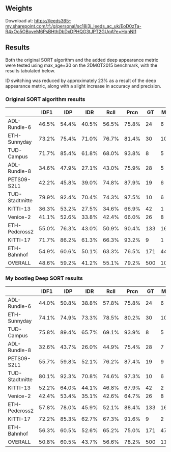 ## Weights

Download at: https://leeds365-my.sharepoint.com/:f:/g/personal/sc18j3j_leeds_ac_uk/EoD0zTa-R4xOo5OBoveM6PsBHthDbDxDPHQG3tJPT2GUqA?e=HqnNl1

## Results

Both the original SORT algorithm and the added deep appearance metric were tested using max_age=30 on the 2DMOT2015 benchmark, with the results tabulated below.

ID switching was reduced by approximately 23% as a result of the deep appearance metric, along with a slight increase in accuracy and precision.

### Original SORT algorithm results

|              | IDF1|  IDP|  IDR| Rcll| Prcn| GT| MT| PT| ML|  FP|   FN|IDs|   FM| MOTA| MOTP|IDt|IDa|IDm|
| ---          | --- | --- | --- | --- | --- |---|---|---|---| ---| --- |---| --- | --- | --- |---|---|---|
|ADL-Rundle-6  |46.5%|54.4%|40.5%|56.5%|75.8%| 24|  6| 16|  2| 903| 2180| 64|  111|37.2%|0.250| 31| 30|  2|
|ETH-Sunnyday  |73.2%|75.4%|71.0%|76.7%|81.4%| 30| 10| 17|  3| 326|  433| 20|   61|58.1%|0.258|  8| 14|  2|
|TUD-Campus    |71.7%|85.4%|61.8%|68.0%|93.8%|  8|  5|  3|  0|  16|  115|  2|   15|63.0%|0.261|  1|  2|  1|
|ADL-Rundle-8  |34.6%|47.9%|27.1%|43.0%|75.9%| 28|  5| 15|  8| 928| 3867|106|  248|27.7%|0.289| 39| 63|  7|
|PETS09-S2L1   |42.2%|45.8%|39.0%|74.8%|87.9%| 19|  6| 13|  0| 462| 1127| 77|  198|62.8%|0.323| 21| 49|  1|
|TUD-Stadtmitte|79.9%|92.4%|70.4%|74.3%|97.5%| 10|  6|  4|  0|  22|  297| 11|   19|71.5%|0.249|  4|  7|  1|
|KITTI-13      |36.3%|53.2%|27.5%|34.6%|66.9%| 42|  1| 23| 18| 109|  416| 25|   27|13.5%|0.319|  8| 20|  4|
|Venice-2      |41.1%|52.6%|33.8%|42.4%|66.0%| 26|  8| 10|  8|1559| 4115| 45|  118|19.9%|0.264| 12| 33|  5|
|ETH-Pedcross2 |55.0%|76.3%|43.0%|50.9%|90.4%|133| 16| 60| 57| 337| 3074| 82|  133|44.2%|0.251| 39| 49| 19|
|KITTI-17      |71.7%|86.2%|61.3%|66.3%|93.2%|  9|  1|  8|  0|  33|  230|  8|   16|60.3%|0.276|  4|  5|  1|
|ETH-Bahnhof   |54.9%|60.6%|50.1%|63.3%|76.5%|171| 44| 71| 56|1053| 1989| 81|  177|42.3%|0.258| 72| 43| 46|
|OVERALL       |48.6%|59.2%|41.2%|55.1%|79.2%|500|108|240|152|5748|17843|521| 1123|39.4%|0.271|239|315| 89|

### My bootleg Deep SORT results

|              | IDF1|  IDP|  IDR| Rcll| Prcn| GT| MT| PT| ML|  FP|   FN|IDs|   FM| MOTA| MOTP|IDt|IDa|IDm|
| ---          | --- | --- | --- | --- | --- |---|---|---|---| ---| --- |---| --- | --- | --- |---|---|---|
|ADL-Rundle-6  |44.0%|50.8%|38.8%|57.8%|75.8%| 24|  6| 16|  2| 924| 2112| 49|  109|38.4%|0.251| 31| 17|  3|
|ETH-Sunnyday  |74.1%|74.9%|73.3%|78.5%|80.2%| 30| 10| 17|  3| 359|  400| 14|   61|58.4%|0.260|  9|  9|  4|
|TUD-Campus    |75.8%|89.4%|65.7%|69.1%|93.9%|  8|  5|  3|  0|  16|  111|  1|   14|64.3%|0.261|  1|  1|  1|
|ADL-Rundle-8  |32.6%|43.7%|26.0%|44.9%|75.4%| 28|  7| 16|  5| 993| 3740| 90|  240|28.9%|0.291| 37| 52| 10|
|PETS09-S2L1   |55.7%|59.8%|52.1%|76.2%|87.4%| 19|  9| 10|  0| 491| 1067| 50|  190|64.1%|0.322| 16| 24|  1|
|TUD-Stadtmitte|80.1%|92.3%|70.8%|74.6%|97.3%| 10|  6|  4|  0|  24|  294|  7|   15|71.9%|0.247|  3|  5|  1|
|KITTI-13      |52.2%|64.0%|44.1%|46.8%|67.9%| 42|  2| 32|  8| 156|  375| 13|   30|22.8%|0.324|  8|  9|  5|
|Venice-2      |42.4%|53.4%|35.1%|42.6%|64.7%| 26|  8| 11|  7|1656| 4100| 32|  114|18.9%|0.264| 11| 21|  4|
|ETH-Pedcross2 |57.8%|78.0%|45.9%|52.1%|88.4%|133| 16| 63| 54| 426| 3002| 70|  126|44.1%|0.253| 49| 35| 25|
|KITTI-17      |72.2%|85.3%|62.7%|67.3%|91.6%|  9|  2|  7|  0|  42|  223|  8|   17|60.0%|0.277|  3|  5|  1|
|ETH-Bahnhof   |56.3%|60.5%|52.6%|65.2%|75.0%|171| 47| 71| 53|1179| 1887| 65|  172|42.2%|0.260| 83| 29| 60|
|OVERALL       |50.8%|60.5%|43.7%|56.6%|78.2%|500|118|250|132|6266|17311|399| 1088|39.8%|0.273|251|207|115|